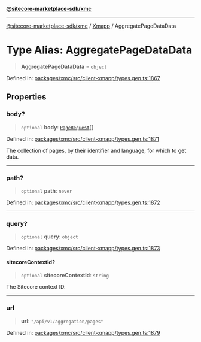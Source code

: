 [**@sitecore-marketplace-sdk/xmc**](../../../../README.md)

***

[@sitecore-marketplace-sdk/xmc](../../../../README.md) / [Xmapp](../README.md) / AggregatePageDataData

# Type Alias: AggregatePageDataData

> **AggregatePageDataData** = `object`

Defined in: [packages/xmc/src/client-xmapp/types.gen.ts:1867](https://github.com/Sitecore/marketplace-sdk/blob/main/packages/xmc/src/client-xmapp/types.gen.ts#L1867)

## Properties

### body?

> `optional` **body**: [`PageRequest`](PageRequest.md)[]

Defined in: [packages/xmc/src/client-xmapp/types.gen.ts:1871](https://github.com/Sitecore/marketplace-sdk/blob/main/packages/xmc/src/client-xmapp/types.gen.ts#L1871)

The collection of pages, by their identifier and language, for which to get data.

***

### path?

> `optional` **path**: `never`

Defined in: [packages/xmc/src/client-xmapp/types.gen.ts:1872](https://github.com/Sitecore/marketplace-sdk/blob/main/packages/xmc/src/client-xmapp/types.gen.ts#L1872)

***

### query?

> `optional` **query**: `object`

Defined in: [packages/xmc/src/client-xmapp/types.gen.ts:1873](https://github.com/Sitecore/marketplace-sdk/blob/main/packages/xmc/src/client-xmapp/types.gen.ts#L1873)

#### sitecoreContextId?

> `optional` **sitecoreContextId**: `string`

The Sitecore context ID.

***

### url

> **url**: `"/api/v1/aggregation/pages"`

Defined in: [packages/xmc/src/client-xmapp/types.gen.ts:1879](https://github.com/Sitecore/marketplace-sdk/blob/main/packages/xmc/src/client-xmapp/types.gen.ts#L1879)
